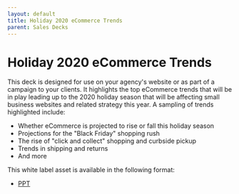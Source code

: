 ```yaml
---
layout: default
title: Holiday 2020 eCommerce Trends
parent: Sales Decks
---
```


# Holiday 2020 eCommerce Trends

This deck is designed for use on your agency's website or as part of a campaign to your clients. It highlights the top eCommerce trends that will be in play leading up to the 2020 holiday season that will be affecting small business websites and related strategy this year. A sampling of trends highlighted include:

* Whether eCommerce is projected to rise or fall this holiday season
* Projections for the "Black Friday" shopping rush
* The rise of "click and collect" shopping and curbside pickup
* Trends in shipping and returns
* And more


This white label asset is available in the following format:

* [PPT](https://make.theagencywiki.org/assets/files/holiday-commerce-trends-2020.pptx)
